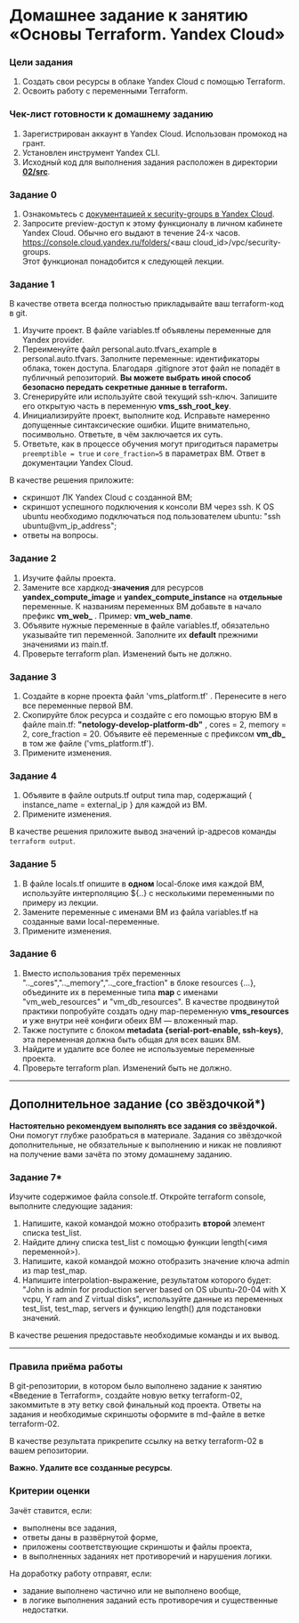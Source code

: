 # Домашнее задание к занятию «Основы Terraform. Yandex Cloud»### Цели задания1. Создать свои ресурсы в облаке Yandex Cloud с помощью Terraform.2. Освоить работу с переменными Terraform.### Чек-лист готовности к домашнему заданию1. Зарегистрирован аккаунт в Yandex Cloud. Использован промокод на грант.2. Установлен инструмент Yandex CLI.3. Исходный код для выполнения задания расположен в директории [**02/src**](https://github.com/netology-code/ter-homeworks/tree/main/02/src).### Задание 01. Ознакомьтесь с [документацией к security-groups в Yandex Cloud](https://cloud.yandex.ru/docs/vpc/concepts/security-groups?from=int-console-help-center-or-nav).2. Запросите preview-доступ к этому функционалу в личном кабинете Yandex Cloud. Обычно его выдают в течение 24-х часов.https://console.cloud.yandex.ru/folders/<ваш cloud_id>/vpc/security-groups.   Этот функционал понадобится к следующей лекции. ### Задание 1В качестве ответа всегда полностью прикладывайте ваш terraform-код в git.1. Изучите проект. В файле variables.tf объявлены переменные для Yandex provider.2. Переименуйте файл personal.auto.tfvars_example в personal.auto.tfvars. Заполните переменные: идентификаторы облака, токен доступа. Благодаря .gitignore этот файл не попадёт в публичный репозиторий. **Вы можете выбрать иной способ безопасно передать секретные данные в terraform.**3. Сгенерируйте или используйте свой текущий ssh-ключ. Запишите его открытую часть в переменную **vms_ssh_root_key**.4. Инициализируйте проект, выполните код. Исправьте намеренно допущенные синтаксические ошибки. Ищите внимательно, посимвольно. Ответьте, в чём заключается их суть.5. Ответьте, как в процессе обучения могут пригодиться параметры ```preemptible = true``` и ```core_fraction=5``` в параметрах ВМ. Ответ в документации Yandex Cloud.В качестве решения приложите:- скриншот ЛК Yandex Cloud с созданной ВМ;- скриншот успешного подключения к консоли ВМ через ssh. К OS ubuntu необходимо подключаться под пользователем ubuntu: "ssh ubuntu@vm_ip_address";- ответы на вопросы.### Задание 21. Изучите файлы проекта.2. Замените все хардкод-**значения** для ресурсов **yandex_compute_image** и **yandex_compute_instance** на **отдельные** переменные. К названиям переменных ВМ добавьте в начало префикс **vm_web_** .  Пример: **vm_web_name**.2. Объявите нужные переменные в файле variables.tf, обязательно указывайте тип переменной. Заполните их **default** прежними значениями из main.tf. 3. Проверьте terraform plan. Изменений быть не должно. ### Задание 31. Создайте в корне проекта файл 'vms_platform.tf' . Перенесите в него все переменные первой ВМ.2. Скопируйте блок ресурса и создайте с его помощью вторую ВМ в файле main.tf: **"netology-develop-platform-db"** ,  cores  = 2, memory = 2, core_fraction = 20. Объявите её переменные с префиксом **vm_db_** в том же файле ('vms_platform.tf').3. Примените изменения.### Задание 41. Объявите в файле outputs.tf output типа map, содержащий { instance_name = external_ip } для каждой из ВМ.2. Примените изменения.В качестве решения приложите вывод значений ip-адресов команды ```terraform output```.### Задание 51. В файле locals.tf опишите в **одном** local-блоке имя каждой ВМ, используйте интерполяцию ${..} с несколькими переменными по примеру из лекции.2. Замените переменные с именами ВМ из файла variables.tf на созданные вами local-переменные.3. Примените изменения.### Задание 61. Вместо использования трёх переменных  ".._cores",".._memory",".._core_fraction" в блоке  resources {...}, объедините их в переменные типа **map** с именами "vm_web_resources" и "vm_db_resources". В качестве продвинутой практики попробуйте создать одну map-переменную **vms_resources** и уже внутри неё конфиги обеих ВМ — вложенный map.2. Также поступите с блоком **metadata {serial-port-enable, ssh-keys}**, эта переменная должна быть общая для всех ваших ВМ.3. Найдите и удалите все более не используемые переменные проекта.4. Проверьте terraform plan. Изменений быть не должно.------## Дополнительное задание (со звёздочкой*)**Настоятельно рекомендуем выполнять все задания со звёздочкой.**   Они помогут глубже разобраться в материале. Задания со звёздочкой дополнительные, не обязательные к выполнению и никак не повлияют на получение вами зачёта по этому домашнему заданию. ### Задание 7*Изучите содержимое файла console.tf. Откройте terraform console, выполните следующие задания: 1. Напишите, какой командой можно отобразить **второй** элемент списка test_list.2. Найдите длину списка test_list с помощью функции length(<имя переменной>).3. Напишите, какой командой можно отобразить значение ключа admin из map test_map.4. Напишите interpolation-выражение, результатом которого будет: "John is admin for production server based on OS ubuntu-20-04 with X vcpu, Y ram and Z virtual disks", используйте данные из переменных test_list, test_map, servers и функцию length() для подстановки значений.В качестве решения предоставьте необходимые команды и их вывод.------### Правила приёма работыВ git-репозитории, в котором было выполнено задание к занятию «Введение в Terraform», создайте новую ветку terraform-02, закоммитьте в эту ветку свой финальный код проекта. Ответы на задания и необходимые скриншоты оформите в md-файле в ветке terraform-02.В качестве результата прикрепите ссылку на ветку terraform-02 в вашем репозитории.**Важно. Удалите все созданные ресурсы**.### Критерии оценкиЗачёт ставится, если:* выполнены все задания,* ответы даны в развёрнутой форме,* приложены соответствующие скриншоты и файлы проекта,* в выполненных заданиях нет противоречий и нарушения логики.На доработку работу отправят, если:* задание выполнено частично или не выполнено вообще,* в логике выполнения заданий есть противоречия и существенные недостатки. 